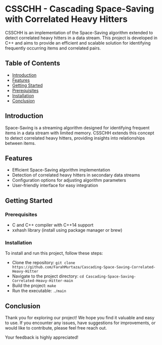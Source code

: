 # CSSCHH - Cascading Space-Saving with Correlated Heavy Hitters

CSSCHH is an implementation of the Space-Saving algorithm extended to detect correlated heavy hitters in a data stream. This project is developed in C++ and aims to provide an efficient and scalable solution for identifying frequently occurring items and correlated pairs.

## Table of Contents

- [Introduction](#introduction)
- [Features](#features)
- [Getting Started](#getting-started)
- [Prerequisites](#prerequisites)
- [Installation](#installation)
- [Conclusion](#conclusion)

## Introduction

Space-Saving is a streaming algorithm designed for identifying frequent items in a data stream with limited memory. CSSCHH extends this concept to detect correlated heavy hitters, providing insights into relationships between items.

## Features

- Efficient Space-Saving algorithm implementation
- Detection of correlated heavy hitters in secondary data streams
- Configuration options for adjusting algorithm parameters
- User-friendly interface for easy integration

## Getting Started

### Prerequisites

- C and C++ compiler with C++14 support
- xxhash library (install using package manager or brew)

### Installation

To install and run this project, follow these steps:

- Clone the repository: `git clone https://github.com/FarahMurtaza/Cascading-Space-Saving-Correlated-Heavy-Hitter`
- Navigate to the project directory: `cd Cascading-Space-Saving-Correlated-Heavy-Hitter-main`
- Build the project: `make`
- Run the executable: `./main`


## Conclusion

Thank you for exploring our project! We hope you find it valuable and easy to use. If you encounter any issues, have suggestions for improvements, or would like to contribute, please feel free reach out.

Your feedback is highly appreciated!
